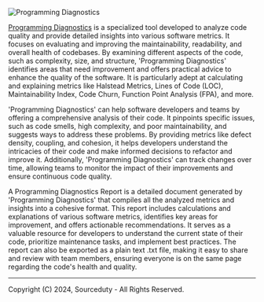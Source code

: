 ![Programming Diagnostics](https://github.com/sourceduty/Programming_Diagnostics/assets/123030236/305e3610-7f57-4d80-827d-2d4b36ca0208)

[Programming Diagnostics](https://chatgpt.com/g/g-NjXzC3Dz1-programming-diagnostics)  is a specialized tool developed to analyze code quality and provide detailed insights into various software metrics. It focuses on evaluating and improving the maintainability, readability, and overall health of codebases. By examining different aspects of the code, such as complexity, size, and structure, 'Programming Diagnostics' identifies areas that need improvement and offers practical advice to enhance the quality of the software. It is particularly adept at calculating and explaining metrics like Halstead Metrics, Lines of Code (LOC), Maintainability Index, Code Churn, Function Point Analysis (FPA), and more.

'Programming Diagnostics' can help software developers and teams by offering a comprehensive analysis of their code. It pinpoints specific issues, such as code smells, high complexity, and poor maintainability, and suggests ways to address these problems. By providing metrics like defect density, coupling, and cohesion, it helps developers understand the intricacies of their code and make informed decisions to refactor and improve it. Additionally, 'Programming Diagnostics' can track changes over time, allowing teams to monitor the impact of their improvements and ensure continuous code quality.

A Programming Diagnostics Report is a detailed document generated by 'Programming Diagnostics' that compiles all the analyzed metrics and insights into a cohesive format. This report includes calculations and explanations of various software metrics, identifies key areas for improvement, and offers actionable recommendations. It serves as a valuable resource for developers to understand the current state of their code, prioritize maintenance tasks, and implement best practices. The report can also be exported as a plain text .txt file, making it easy to share and review with team members, ensuring everyone is on the same page regarding the code's health and quality.

***
Copyright (C) 2024, Sourceduty - All Rights Reserved.
